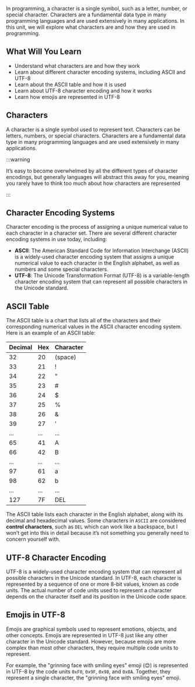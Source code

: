 In programming, a character is a single symbol, such as a letter, number, or special character. Characters are a fundamental data type in many programming languages and are used extensively in many applications. In this unit, we will explore what characters are and how they are used in programming.

## What Will You Learn

- Understand what characters are and how they work
- Learn about different character encoding systems, including ASCII and UTF-8
- Learn about the ASCII table and how it is used
- Learn about UTF-8 character encoding and how it works
- Learn how emojis are represented in UTF-8

## Characters

A character is a single symbol used to represent text. Characters can be letters, numbers, or special characters. Characters are a fundamental data type in many programming languages and are used extensively in many applications.

:::warning

It’s easy to become overwhelmed by all the different types of character encodings, but generally languages will abstract this away for you, meaning you rarely have to think too much about how characters are represented

:::

## Character Encoding Systems

Character encoding is the process of assigning a unique numerical value to each character in a character set. There are several different character encoding systems in use today, including:

- **ASCII**: The American Standard Code for Information Interchange (ASCII) is a widely-used character encoding system that assigns a unique numerical value to each character in the English alphabet, as well as numbers and some special characters.
- **UTF-8**: The Unicode Transformation Format (UTF-8) is a variable-length character encoding system that can represent all possible characters in the Unicode standard.

## ASCII Table

The ASCII table is a chart that lists all of the characters and their corresponding numerical values in the ASCII character encoding system. Here is an example of an ASCII table:

| Decimal | Hex | Character |
| --- | --- | --- |
| 32 | 20 | (space) |
| 33 | 21 | ! |
| 34 | 22 | " |
| 35 | 23 | # |
| 36 | 24 | $ |
| 37 | 25 | % |
| 38 | 26 | & |
| 39 | 27 | ' |
| ... | ... | ... |
| 65 | 41 | A |
| 66 | 42 | B |
| ... | ... | ... |
| 97 | 61 | a |
| 98 | 62 | b |
| ... | ... | ... |
| 127 | 7F | DEL |

The ASCII table lists each character in the English alphabet, along with its decimal and hexadecimal values. Some characters in `ASCII` are considered **control characters**, such as `DEL` which can work like a backspace, but I won’t get into this in detail because it’s not something you generally need to concern yourself with.

## UTF-8 Character Encoding

UTF-8 is a widely-used character encoding system that can represent all possible characters in the Unicode standard. In UTF-8, each character is represented by a sequence of one or more 8-bit values, known as code units. The actual number of code units used to represent a character depends on the character itself and its position in the Unicode code space.

## Emojis in UTF-8

Emojis are graphical symbols used to represent emotions, objects, and other concepts. Emojis are represented in UTF-8 just like any other character in the Unicode standard. However, because emojis are more complex than most other characters, they require multiple code units to represent.

For example, the "grinning face with smiling eyes" emoji (😊) is represented in UTF-8 by the code units `0xF0`, `0x9F`, `0x98`, and `0x8A`. Together, they represent a single character, the "grinning face with smiling eyes" emoji.
